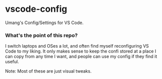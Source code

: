 # vscode-config
Umang's Config/Settings for VS Code.

### What's the point of this repo?

I switch laptops and OSes a lot, and often find myself reconfiguring VS Code to my liking. It only makes sense to keep the confi stored at a place I can copy from any time I want, and people can use my config if they find it useful.

Note: Most of these are just visual tweaks.